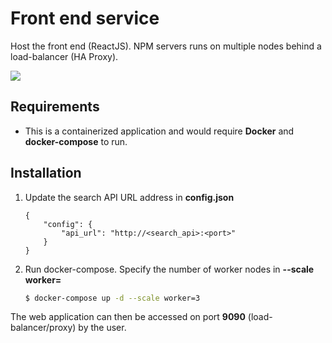# Front end service

Host the front end (ReactJS). NPM servers runs on multiple nodes behind a load-balancer (HA Proxy).  
 
![](https://i.imgur.com/ysYCJC5.jpg)

## Requirements
- This is a containerized application and would require **Docker** and 
**docker-compose** to run.

## Installation

1. Update the search API URL address in **config.json**
    ```
    {
        "config": {
            "api_url": "http://<search_api>:<port>"
        }
    }
    ```
2. Run docker-compose. Specify the number of worker nodes in **--scale worker=**
    ```bash
    $ docker-compose up -d --scale worker=3
    ```

The web application can then be accessed on port **9090** (load-balancer/proxy) by the user.
